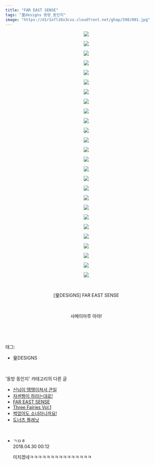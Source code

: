 ```yaml
---
title: "FAR EAST SENSE"
tags: "皇designs 동방_동인지"
image: "https://d1r1ofl10x3cvx.cloudfront.net/ghap/598/001.jpg"
---
```

<div class="article">
<p style="text-align: center; clear: none; float: none;"><img src="{{ site.imgserver7 }}/ghap/598/001.jpg"/></p>
<p style="text-align: center; clear: none; float: none;"><img src="{{ site.imgserver7 }}/ghap/598/002.jpg"/></p>
<p style="text-align: center; clear: none; float: none;"><img src="{{ site.imgserver7 }}/ghap/598/003.jpg"/></p>
<p style="text-align: center; clear: none; float: none;"><img src="{{ site.imgserver7 }}/ghap/598/004.jpg"/></p>
<p style="text-align: center; clear: none; float: none;"><img src="{{ site.imgserver7 }}/ghap/598/005.jpg"/></p>
<p style="text-align: center; clear: none; float: none;"><img src="{{ site.imgserver7 }}/ghap/598/006.jpg"/></p>
<p style="text-align: center; clear: none; float: none;"><img src="{{ site.imgserver7 }}/ghap/598/007.jpg"/></p>
<p style="text-align: center; clear: none; float: none;"><img src="{{ site.imgserver7 }}/ghap/598/008.jpg"/></p>
<p style="text-align: center; clear: none; float: none;"><img src="{{ site.imgserver7 }}/ghap/598/009.jpg"/></p>
<p style="text-align: center; clear: none; float: none;"><img src="{{ site.imgserver7 }}/ghap/598/010.jpg"/></p>
<p style="text-align: center; clear: none; float: none;"><img src="{{ site.imgserver7 }}/ghap/598/011.jpg"/></p>
<p style="text-align: center; clear: none; float: none;"><img src="{{ site.imgserver7 }}/ghap/598/012.jpg"/></p>
<p style="text-align: center; clear: none; float: none;"><img src="{{ site.imgserver7 }}/ghap/598/013.jpg"/></p>
<p style="text-align: center; clear: none; float: none;"><img src="{{ site.imgserver7 }}/ghap/598/014.jpg"/></p>
<p style="text-align: center; clear: none; float: none;"><img src="{{ site.imgserver7 }}/ghap/598/015.jpg"/></p>
<p style="text-align: center; clear: none; float: none;"><img src="{{ site.imgserver7 }}/ghap/598/016.jpg"/></p>
<p style="text-align: center; clear: none; float: none;"><img src="{{ site.imgserver7 }}/ghap/598/017.jpg"/></p>
<p style="text-align: center; clear: none; float: none;"><img src="{{ site.imgserver7 }}/ghap/598/018.jpg"/></p>
<p style="text-align: center; clear: none; float: none;"><img src="{{ site.imgserver7 }}/ghap/598/019.jpg"/></p>
<p style="text-align: center; clear: none; float: none;"><img src="{{ site.imgserver7 }}/ghap/598/020.jpg"/></p>
<p style="text-align: center; clear: none; float: none;"><img src="{{ site.imgserver7 }}/ghap/598/021.jpg"/></p>
<p style="text-align: center; clear: none; float: none;"><img src="{{ site.imgserver7 }}/ghap/598/022.jpg"/></p>
<p style="text-align: center; clear: none; float: none;"><img src="{{ site.imgserver7 }}/ghap/598/023.jpg"/></p>
<p style="text-align: center; clear: none; float: none;"><img src="{{ site.imgserver7 }}/ghap/598/024.jpg"/></p>
<p style="text-align: center; clear: none; float: none;"><img src="{{ site.imgserver7 }}/ghap/598/025.jpg"/></p>
<p style="text-align: center; clear: none; float: none;"><img src="{{ site.imgserver7 }}/ghap/598/026.jpg"/></p>
<p style="text-align: center; clear: none; float: none;"><br/></p>
<p style="text-align: center; clear: none; float: none;">[皇DESIGNS] FAR EAST SENSE</p>
<p style="text-align: center; clear: none; float: none;"><br/></p>
<p style="text-align: center; clear: none; float: none;">샤메이마루 아야!</p>
<p><br/></p>
</div><br/>
<div class="tagTrail">
<p>태그: </p>
<ul>
<li>皇DESIGNS</li>
</ul>
</div><br/>
<div class="another">
<p>'동방 동인지' 카테고리의 다른 글</p>
<ul>
<li><a href="/ghap_600">신님이 땡땡이쳐서 큰일</a></li>
<li><a href="/ghap_599">쟈센짱이 하라는대로!</a></li>
<li><a href="/ghap_598">FAR EAST SENSE</a></li>
<li><a href="/ghap_597">Three Fairies Vol.1</a></li>
<li><a href="/ghap_596">썩었어도 소녀라니까요!</a></li>
<li><a href="/ghap_595">도너츠 플래닛</a></li>
</ul>
</div><br/>
<div class="cb_module cb_fluid">
<div class="cb_wrt cb_profile">
<div class="comment">
<ul>
<li class="cb_thumb_off" id="comment15247121">
<div class="cb_comment_area">
<div class="cb_info_area">
<div class="cb_section">
<span class="cb_nick_name">ㄱㅁㅎ</span>
</div>
<div class="cb_section">
<span class="cb_date">2018.04.30 00:12 </span>
</div>
</div>
<div class="cb_dsc_comment">
<p class="cb_dsc">
											미치겠네ㅋㅋㅋㅋㅋㅋㅋㅋㅋㅋㅋㅋㅋㅋㅋ
										</p>
</div>
</div></li>
</ul>
</div>
</div><!-- commentList close -->
</div><br/>
